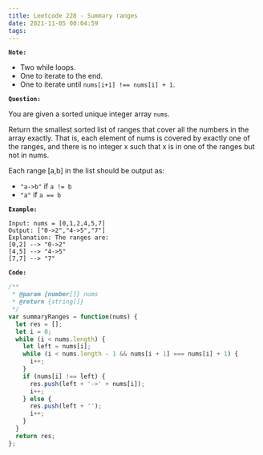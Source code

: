 ```yaml
---
title: Leetcode 228 - Summary ranges
date: 2021-11-05 00:04:59
tags:
---
```

**`Note:`**
- Two while loops. 
- One to iterate to the end.
- One to iterate until `nums[i+1] !== nums[i] + 1`.

**`Question:`**

You are given a sorted unique integer array `nums`.

Return the smallest sorted list of ranges that cover all the numbers in the array exactly. That is, each element of nums is covered by exactly one of the ranges, and there is no integer x such that x is in one of the ranges but not in nums.

Each range [a,b] in the list should be output as:

- `"a->b"` if `a != b`
- `"a"` if `a == b`

**`Example:`**
```
Input: nums = [0,1,2,4,5,7]
Output: ["0->2","4->5","7"]
Explanation: The ranges are:
[0,2] --> "0->2"
[4,5] --> "4->5"
[7,7] --> "7"
```

**`Code:`**
```javascript
/**
 * @param {number[]} nums
 * @return {string[]}
 */
var summaryRanges = function(nums) {
  let res = [];
  let i = 0;
  while (i < nums.length) {
    let left = nums[i];
    while (i < nums.length - 1 && nums[i + 1] === nums[i] + 1) {
      i++;
    }
    if (nums[i] !== left) {
      res.push(left + '->' + nums[i]);
      i++;
    } else {
      res.push(left + '');
      i++;
    }
  }
  return res;
};
```